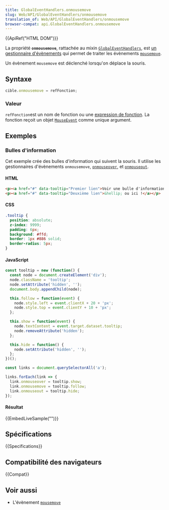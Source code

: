 ```yaml
---
title: GlobalEventHandlers.onmousemove
slug: Web/API/GlobalEventHandlers/onmousemove
translation_of: Web/API/GlobalEventHandlers/onmousemove
browser-compat: api.GlobalEventHandlers.onmousemove
---
```

{{ApiRef("HTML DOM")}}

La propriété **`onmousemove`**, rattachée au mixin [`GlobalEventHandlers`](/fr/docs/Web/API/GlobalEventHandlers), est [un gestionnaire d'évènements](/fr/docs/Web/Events/Event_handlers) qui permet de traiter les évènements [`mousemove`](/fr/docs/Web/API/Element/mousemove_event).

Un évènement `mousemove` est déclenché lorsqu'on déplace la souris.

## Syntaxe

```js
cible.onmousemove = refFonction;
```

### Valeur

`refFonction`est un nom de fonction ou une [expression de fonction](/fr/docs/Web/JavaScript/Reference/Operators/function). La fonction reçoit un objet [`MouseEvent`](/fr/docs/Web/API/MouseEvent) comme unique argument.

## Exemples

### Bulles d'information

Cet exemple crée des bulles d'information qui suivent la souris. Il utilise les gestionnaires d'évènements `onmousemove`, [`onmouseover`](/fr/docs/Web/API/GlobalEventHandlers/onmouseover), et [`onmouseout`](/fr/docs/Web/API/GlobalEventHandlers/onmouseout).

#### HTML

```html
<p><a href="#" data-tooltip="Premier lien">Voir une bulle d'information ici&hellip;</a></p>
<p><a href="#" data-tooltip="Deuxième lien">&hellip; ou ici !</a></p>
```

#### CSS

```css
.tooltip {
  position: absolute;
  z-index: 9999;
  padding: 6px;
  background: #ffd;
  border: 1px #886 solid;
  border-radius: 5px;
}
```

#### JavaScript

```js
const tooltip = new (function() {
  const node = document.createElement('div');
  node.className = 'tooltip';
  node.setAttribute('hidden', '');
  document.body.appendChild(node);

  this.follow = function(event) {
    node.style.left = event.clientX + 20 + 'px';
    node.style.top = event.clientY + 10 + 'px';
  };

  this.show = function(event) {
    node.textContent = event.target.dataset.tooltip;
    node.removeAttribute('hidden');
  };

  this.hide = function() {
    node.setAttribute('hidden', '');
  };
})();

const links = document.querySelectorAll('a');

links.forEach(link => {
  link.onmouseover = tooltip.show;
  link.onmousemove = tooltip.follow;
  link.onmouseout = tooltip.hide;
});
```

#### Résultat

{{EmbedLiveSample("")}}

## Spécifications

{{Specifications}}

## Compatibilité des navigateurs

{{Compat}}

## Voir aussi

- L'évènement [`mousemove`](/fr/docs/Web/API/Element/mousemove_event)
